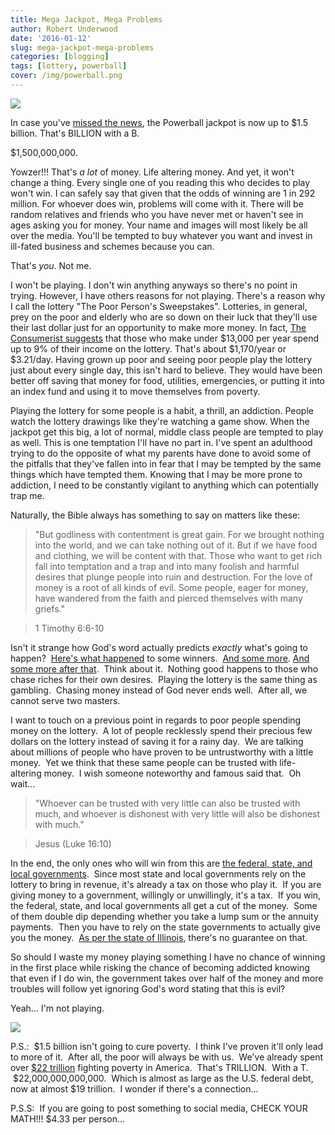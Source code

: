 ```yaml
---
title: Mega Jackpot, Mega Problems
author: Robert Underwood
date: '2016-01-12'
slug: mega-jackpot-mega-problems
categories: [blogging]
tags: [lottery, powerball]
cover: /img/powerball.png
---
```


![](/img/powerball.png)

In case you've [missed the news](https://money.cnn.com/2016/01/12/news/current-powerball-jackpot-billion/), the Powerball jackpot is now up to $1.5 billion. That's BILLION with a B.

$1,500,000,000.

Yowzer!!! That's *a lot* of money. Life altering money. And yet, it won't change a thing. Every single one of you reading this who decides to play won't win. I can safely say that given that the odds of winning are 1 in 292 million. For whoever does win, problems will come with it. There will be random relatives and friends who you have never met or haven't see in ages asking you for money. Your name and images will most likely be all over the media. You'll be tempted to buy whatever you want and invest in ill-fated business and schemes because you can.

That's *you*. Not me.

I won't be playing. I don't win anything anyways so there's no point in trying.  However, I have others reasons for not playing.  There's a reason why I call the lottery "The Poor Person's Sweepstakes".  Lotteries, in general, prey on the poor and elderly who are so down on their luck that they'll use their last dollar just for an opportunity to make more money.  In fact, [The Consumerist suggests](https://consumerist.com/2010/05/26/poor-people-spend-9-of-income-on-lottery-tickets/) that those who make under \$13,000 per year spend up to 9% of their income on the lottery.  That's about \$1,170/year or \$3.21/day.  Having grown up poor and seeing poor people play the lottery just about every single day, this isn't hard to believe.  They would have been better off saving that money for food, utilities, emergencies, or putting it into an index fund and using it to move themselves from poverty.

Playing the lottery for some people is a habit, a thrill, an addiction.   People watch the lottery drawings like they're watching a game show.   When the jackpot get this big, a lot of normal, middle class people are tempted to play as well.  This is one temptation I'll have no part in.  I've spent an adulthood trying to do the opposite of what my parents have done to avoid some of the pitfalls that they've fallen into in fear that I may be tempted by the same things which have tempted them.  Knowing that I may be more prone to addiction, I need to be constantly vigilant to anything which can potentially trap me.

Naturally, the Bible always has something to say on matters like these:

> "But godliness with contentment is great gain.  For we brought nothing into the world, and we can take nothing out of it.  But if we have food and clothing, we will be content with that.  Those who want to get rich fall into temptation and a trap and into many foolish and harmful desires that plunge people into ruin and destruction.  For the love of money is a root of all kinds of evil. Some people, eager for money, have wandered from the faith and pierced themselves with many griefs."

> 1 Timothy 6:6-10

Isn't it strange how God's word actually predicts *exactly* what's going to happen?  [Here's what happened](https://www.nydailynews.com/life-style/tragic-stories-lottery-winners-article-1.2492941) to some winners.  [And some more](https://www.therichest.com/rich-list/poorest-list/10-lottery-winners-who-went-broke/). [And some more after that](https://www.businessinsider.com/17-lottery-winners-who-blew-it-all-2013-5?op=1).  Think about it.  Nothing good happens to those who chase riches for their own desires.  Playing the lottery is the same thing as gambling.  Chasing money instead of God never ends well.  After all, we cannot serve two masters.

I want to touch on a previous point in regards to poor people spending money on the lottery.  A lot of people recklessly spend their precious few dollars on the lottery instead of saving it for a rainy day.  We are talking about millions of people who have proven to be untrustworthy with a little money.  Yet we think that these same people can be trusted with life-altering money.  I wish someone noteworthy and famous said that.  Oh wait...

> "Whoever can be trusted with very little can also be trusted with much, and whoever is dishonest with very little will also be dishonest with much."

> Jesus (Luke 16:10)

In the end, the only ones who will win from this are [the federal, state, and local governments](https://www.marketwatch.com/story/i-already-know-the-winner-of-the-next-powerball-drawing-2016-01-10).  Since most state and local governments rely on the lottery to bring in revenue, it's already a tax on those who play it.  If you are giving money to a government, willingly or unwillingly, it's a tax.  If you win, the federal, state, and local governments all get a cut of the money.  Some of them double dip depending whether you take a lump sum or the annuity payments.  Then you have to rely on the state governments to actually give you the money.  [As per the state of Illinois](https://www.foxnews.com/politics/2015/10/15/unlucky-winners-illinois-lottery-halts-payouts-over-600.html), there's no guarantee on that.

So should I waste my money playing something I have no chance of winning in the first place while risking the chance of becoming addicted knowing that even if I do win, the government takes over half of the money and more troubles will follow yet ignoring God's word stating that this is evil?

Yeah... I'm not playing.

![](https://cdn.barstoolsports.com/wp-content/uploads/2016/01/11/Screen-Shot-2016-01-11-at-12.13.20-PM.png)

P.S.:  \$1.5 billion isn't going to cure poverty.  I think I've proven it'll only lead to more of it.  After all, the poor will always be with us.  We've already spent over [\$22 trillion](https://www.heritage.org/research/reports/2014/09/the-war-on-poverty-after-50-years) fighting poverty in America.  That's TRILLION.  With a T.  \$22,000,000,000,000.  Which is almost as large as the U.S. federal debt, now at almost \$19 trillion.  I wonder if there's a connection...

P.S.S:  If you are going to post something to social media, CHECK YOUR MATH!!! \$4.33 per person...
